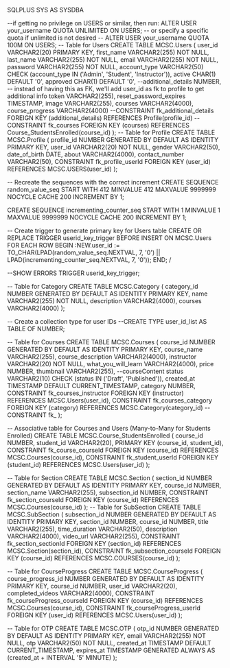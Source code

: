 SQLPLUS SYS AS SYSDBA

--if getting no privilege on USERS or similar, then run:
ALTER USER your_username QUOTA UNLIMITED ON USERS;
-- or specify a specific quota if unlimited is not desired
-- ALTER USER your_username QUOTA 100M ON USERS;
-- Table for Users
CREATE TABLE MCSC.Users (
    user_id VARCHAR2(20) PRIMARY KEY,
    first_name VARCHAR2(255) NOT NULL,
    last_name VARCHAR2(255) NOT NULL,
    email VARCHAR2(255) NOT NULL,
    password VARCHAR2(255) NOT NULL,
    account_type VARCHAR2(50) CHECK (account_type IN ('Admin', 'Student', 'Instructor')),
    active CHAR(1) DEFAULT '0',
    approved CHAR(1) DEFAULT '0',
    --additional_details NUMBER,
    -- instead of having this as FK, we'll add user_id as fk to profile to get additional info
    token VARCHAR2(255),
    reset_password_expires TIMESTAMP,
    image VARCHAR2(255),
    courses VARCHAR2(4000),
    course_progress VARCHAR2(4000)
    --CONSTRAINT fk_additional_details FOREIGN KEY (additional_details) REFERENCES Profile(profile_id)
    --CONSTRAINT fk_courses FOREIGN KEY (courses) REFERENCES Course_StudentsEnrolled(course_id)
);
-- Table for Profile
CREATE TABLE MCSC.Profile (
    profile_id NUMBER GENERATED BY DEFAULT AS IDENTITY PRIMARY KEY,
    user_id VARCHAR2(20) NOT NULL,
    gender VARCHAR2(50),
    date_of_birth DATE,
    about VARCHAR2(4000),
    contact_number VARCHAR2(50),
    CONSTRAINT fk_profile_userId FOREIGN KEY (user_id) REFERENCES MCSC.USERS(user_id)
);


-- Recreate the sequences with the correct increment
CREATE SEQUENCE random_value_seq
  START WITH 412
  MINVALUE 412
  MAXVALUE 9999999
  NOCYCLE
  CACHE 200
  INCREMENT BY 1;

CREATE SEQUENCE incrementing_counter_seq
  START WITH 1
  MINVALUE 1
  MAXVALUE 9999999
  NOCYCLE
  CACHE 200
  INCREMENT BY 1;

-- Create trigger to generate primary key for Users table
CREATE OR REPLACE TRIGGER userid_key_trigger
BEFORE INSERT ON MCSC.Users
FOR EACH ROW
BEGIN
  :NEW.user_id := TO_CHAR(LPAD(random_value_seq.NEXTVAL, 7, '0') || LPAD(incrementing_counter_seq.NEXTVAL, 7, '0'));
END;
/

--SHOW ERRORS TRIGGER userid_key_trigger;


-- Table for Category
CREATE TABLE MCSC.Category (
    category_id NUMBER GENERATED BY DEFAULT AS IDENTITY PRIMARY KEY,
    name VARCHAR2(255) NOT NULL,
    description VARCHAR2(4000),
    courses VARCHAR2(4000)
);


-- Create a collection type for user IDs
--CREATE TYPE user_id_list AS TABLE OF NUMBER;

-- Table for Courses
CREATE TABLE MCSC.Courses (
    course_id NUMBER GENERATED BY DEFAULT AS IDENTITY PRIMARY KEY,
    course_name VARCHAR2(255),
    course_description VARCHAR2(4000),
    instructor VARCHAR2(20) NOT NULL,
    what_you_will_learn VARCHAR2(4000),
    price NUMBER,
    thumbnail VARCHAR2(255),
    --courseContent 
    status VARCHAR2(10) CHECK (status IN ('Draft', 'Published')),
    created_at TIMESTAMP DEFAULT CURRENT_TIMESTAMP,
    category NUMBER,
    CONSTRAINT fk_courses_instructor FOREIGN KEY (instructor) REFERENCES MCSC.Users(user_id),
    CONSTRAINT fk_courses_category FOREIGN KEY (category) REFERENCES MCSC.Category(category_id)
   -- CONSTRAINT fk_
);

-- Associative table for Courses and Users (Many-to-Many for Students Enrolled)
CREATE TABLE MCSC.Course_StudentsEnrolled (
    course_id NUMBER,
    student_id VARCHAR2(20),
    PRIMARY KEY (course_id, student_id),
    CONSTRAINT fk_course_courseId FOREIGN KEY (course_id) REFERENCES MCSC.Courses(course_id),
    CONSTRAINT fk_student_userId FOREIGN KEY (student_id) REFERENCES MCSC.Users(user_id)
);

-- Table for Section
CREATE TABLE MCSC.Section (
    section_id NUMBER GENERATED BY DEFAULT AS IDENTITY PRIMARY KEY,
    course_id NUMBER,
    section_name VARCHAR2(255),
    subsection_id NUMBER,
    CONSTRAINT fk_section_courseId FOREIGN KEY (course_id) REFERENCES MCSC.Courses(course_id)
);
-- Table for SubSection
CREATE TABLE MCSC.SubSection (
    subsection_id NUMBER GENERATED BY DEFAULT AS IDENTITY PRIMARY KEY,
    section_id NUMBER,
    course_id NUMBER,
    title VARCHAR2(255),
    time_duration VARCHAR2(50),
    description VARCHAR2(4000),
    video_url VARCHAR2(255),
    CONSTRAINT fk_section_sectionId FOREIGN KEY (section_id) REFERENCES MCSC.Section(section_id),
    CONSTRAINT fk_subsection_courseId FOREIGN KEY (course_id) REFERENCES MCSC.COURSES(course_id)
);


-- Table for CourseProgress
CREATE TABLE MCSC.CourseProgress (
    course_progress_id NUMBER GENERATED BY DEFAULT AS IDENTITY PRIMARY KEY,
    course_id NUMBER,
    user_id VARCHAR2(20),
    completed_videos VARCHAR2(4000),
    CONSTRAINT fk_courseProgress_courseId FOREIGN KEY (course_id) REFERENCES MCSC.Courses(course_id),
    CONSTRAINT fk_courseProgress_userId FOREIGN KEY (user_id) REFERENCES MCSC.Users(user_id)
);

-- Table for OTP
CREATE TABLE MCSC.OTP (
    otp_id NUMBER GENERATED BY DEFAULT AS IDENTITY PRIMARY KEY,
    email VARCHAR2(255) NOT NULL,
    otp VARCHAR2(50) NOT NULL,
    created_at TIMESTAMP DEFAULT CURRENT_TIMESTAMP,
    expires_at TIMESTAMP GENERATED ALWAYS AS (created_at + INTERVAL '5' MINUTE)
);


